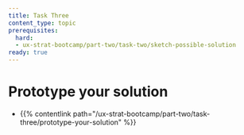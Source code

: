 ```yaml
---
title: Task Three
content_type: topic
prerequisites:
  hard:
  - ux-strat-bootcamp/part-two/task-two/sketch-possible-solution
ready: true
---
```


# Prototype your solution
- {{% contentlink path="/ux-strat-bootcamp/part-two/task-three/prototype-your-solution" %}}